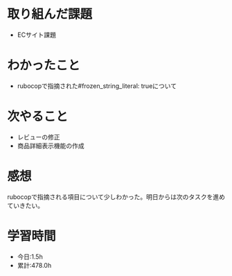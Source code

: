 # 取り組んだ課題
- ECサイト課題
# わかったこと
- rubocopで指摘された#frozen_string_literal: trueについて
# 次やること
- レビューの修正
- 商品詳細表示機能の作成
# 感想
rubocopで指摘される項目について少しわかった。明日からは次のタスクを進めていきたい。
# 学習時間
- 今日:1.5h
- 累計:478.0h
